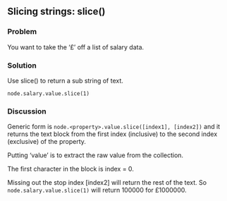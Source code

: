 ## Slicing strings: slice()
### Problem
You want to take the ‘£’ off a list of salary data.

### Solution
Use slice() to return a sub string of text.
```
node.salary.value.slice(1)
```


### Discussion
Generic form is `node.<property>.value.slice([index1], [index2])` and it returns the text block from the first index (inclusive) to the second index (exclusive) of the property.

Putting ‘value’ is to extract the raw value from the collection. 

The first character in the block is index = 0.

Missing out the stop index [index2] will return the rest of the text. So `node.salary.value.slice(1)` will return 100000 for £1000000.
